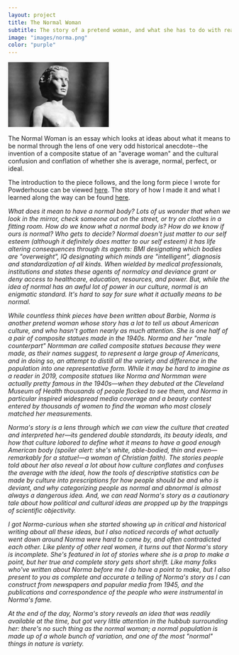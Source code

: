 ```yaml
---
layout: project
title: The Normal Woman
subtitle: The story of a pretend woman, and what she has to do with real standards of what it means to be a normal American
image: "images/norma.png"
color: "purple"
---
```

<img src="/images/norma.png" width="45%">

The Normal Woman is an essay which looks at ideas about what it means to be normal through the lens of one very odd historical anecdote--the invention of a composite statue of an "average woman" and the cultural confusion and conflation of whether she is average, normal, perfect, or ideal. 

The introduction to the piece follows, and the long form piece I wrote for Powderhouse can be viewed [here](https://www.notion.so/powderhouse/The-Normal-Woman-2342c4b75ec544b0bc5b59e9aa71f03c). The story of how I made it and what I learned along the way can be found [here](https://www.notion.so/powderhouse/Final-Project-Story-2c709f54bc214a85ac5e2097a2a69b0f).

*What does it mean to have a normal body? Lots of us wonder that when we look in the mirror, check someone out on the street, or try on clothes in a fitting room. How do we know what a normal body is? How do we know if ours is normal? Who gets to decide? Normal doesn't just matter to our self esteem (although it definitely does matter to our self esteem) it has life altering consequences through its agents: BMI designating which bodies are "overweight", IQ designating which minds are "intelligent", diagnosis and standardization of all kinds. When wielded by medical professionals, institutions and states these agents of normalcy and deviance grant or deny access to healthcare, education, resources, and power. But, while the idea of normal has an awful lot of power in our culture, normal is an enigmatic standard. It's hard to say for sure what it actually means to be normal.*   

*While countless think pieces have been written about Barbie, Norma is another pretend woman whose story has a lot to tell us about American culture, and who hasn't gotten nearly as much attention. She is one half of a pair of composite statues made in the 1940s. Norma and her "male counterpart" Normman are called composite statues because they were made, as their names suggest, to represent a large group of Americans, and in doing so, an attempt to distill all the variety and difference in the population into one representative form. While it may be hard to imagine as a reader in 2019, composite statues like Norma and Normman were actually pretty famous in the 1940s—when they debuted at the Cleveland Museum of Health thousands of people flocked to see them, and Norma in particular inspired widespread media coverage and a beauty contest entered by thousands of women to find the woman who most closely matched her measurements.* 

*Norma's story is a lens through which we can view the culture that created and interpreted her—its gendered double standards, its beauty ideals, and how that culture labored to define what it means to have a good enough American body (spoiler alert: she's white, able-bodied, thin and even—remarkably for a statue!—a woman of Christian faith). The stories people told about her also reveal a lot about how culture conflates and confuses the average with the ideal, how the tools of descriptive statistics can be made by culture into prescriptions for how people should be and who is deviant, and why categorizing people as normal and abnormal is almost always a dangerous idea. And, we can read Norma's story as a cautionary tale about how political and cultural ideas are propped up by the trappings of scientific objectivity.* 

*I got Norma-curious when she started showing up in critical and historical writing about all these ideas, but I also noticed records of what actually went down around Norma were hard to come by, and often contradicted each other. Like plenty of other real women, it turns out that Norma's story is incomplete. She's featured in lot of stories where she is a prop to make a point, but her true and complete story gets short shrift. Like many folks who've written about Norma before me I do have a point to make, but I also present to you as complete and accurate a telling of Norma's story as I can construct from newspapers and popular media from 1945, and the publications and correspondence of the people who were instrumental in Norma's fame.* 

*At the end of the day, Norma's story reveals an idea that was readily available at the time, but got very little attention in the hubbub surrounding her: there's no such thing as the normal woman; a normal population is made up of a whole bunch of variation, and one of the most "normal" things in nature is variety.*